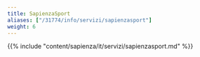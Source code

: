 ```yaml
---
title: SapienzaSport
aliases: ["/31774/info/servizi/sapienzasport"]
weight: 6
---
```


{{% include "content/sapienza/it/servizi/sapienzasport.md" %}}